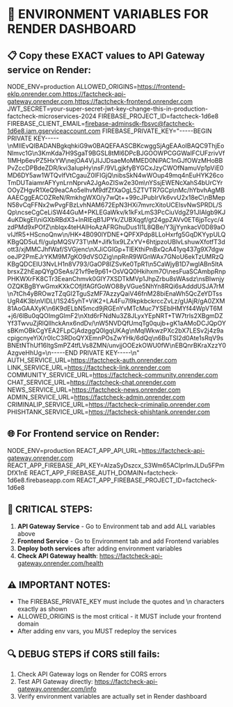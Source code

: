 # 🔑 ENVIRONMENT VARIABLES FOR RENDER DASHBOARD

## 📋 Copy these EXACT values to API Gateway service on Render:

NODE_ENV=production
ALLOWED_ORIGINS=https://frontend-eklp.onrender.com,https://factcheck-api-gateway.onrender.com,https://factcheck-frontend.onrender.com
JWT_SECRET=your-super-secret-jwt-key-change-this-in-production-factcheck-microservices-2024
FIREBASE_PROJECT_ID=factcheck-1d6e8
FIREBASE_CLIENT_EMAIL=firebase-adminsdk-fbsvc@factcheck-1d6e8.iam.gserviceaccount.com
FIREBASE_PRIVATE_KEY="-----BEGIN PRIVATE KEY-----\nMIIEvQIBADANBgkqhkiG9w0BAQEFAASCBKcwggSjAgEAAoIBAQC9ThjEoNlmvc1G\n3KmKda7H9SgaT9BGSL8tMI6DPcBJGOOWPCGGWaIFCUFzrivVf1IMHp6evPZ5HxYW\nejOA4VjJIJJDsaeMoMMED0NiPAC1nGJfOWzMHoBBPvZccDPBdeZDR/kvi3aIupHy\nsF/9VLgjkfyBYGCxJzyCWOfNamuVp1pViE0MD6DY5aw1WTQvIfVtCgauZ0lFIGjQ\nibsSkN4wWOup49mq4nEuHYK26coTmDUTaiamrAFYynLrnNprvA2JgAoZISw2e30m\nYSsjEWENcXahS4bUrCYrOOyZHgvR1XeQ9eaCAo5elhvM9dfZfXaOgL5ZTVTR7GCp\nMc/hYbvhAgMBAAECggEACOZReN/RmkhgWXO/y7wQt++99cJPubIrVk6vvU2x18eC\nBMepN58vCqFFNx2wPvgFBzLvhNAM672EpN3HXi7mvrcXitoUCElsvNwSPRDL/SQp\ncseCgCeLiSW44GuM+PKLEGaWkv/k1kFxLmS3PcCiuVdgZ91JIAlgb9KJ4uKDkgEI\niGXbRBdX3+lnRIEqB1JPYk/ZUBXqgf/gt24gpZAVv0ET6jpTcyc/4zdPMd9xPOfZ\nblqx4teHAIHoAzAFRGhuDus1I1L8QBe/Y3jjYynkacV0D89aOvIJfR5+HScnoQnw\n/HK+4B090lYDNE+QPFXPdp8LLoHxrfg5GqDKYypULQKBgQD5uLfI/gulpMQSV73T\nM+Jifk1ix9LZxYV+6htjpzoUBlvLshuwXfotfT3dott3/xjMMCJhfWaf/SVGjenc\nXJiCGIGp+TlEKthiPnBxQcA41yq437g9X7dgwoeJP2PmEJrYKM9M7gKO9dVSOZig\npRnR9WGnWAx7GNoU6ekTzUMRzQKBgQDCEIU3NvLH1n8V793/GaOP8IZSvKe0TpR1\n5CaWjyB1D7wglABn5ItAbrsxZ2hEapQYgOSeAs/21vf9e9p61+OsVQQ0Hkihxm7O\nesFuaSCAmbpRnpPHKWXrFK8CTr3EeanChmvk0GIY7XSDTkMVp1JhpZrbu8sWAsdz\nsBIwnjyOZQKBgBYwGmxKXkCOfjlfAGfGoWO88yVGue5NhYn8RQi6sAdddUSJA7rM\n7tCh4yBROwzTZqGl2TguSzMF7AzzyQaiV46fnM28biEnaWh5QcZeYDTssUgR4K3b\nVlDLl/1S245yhT+ViK2+LA4Fu7l9kpkbckrccZvLz/gUAjR/gA0ZXM81AoGAAXyK\n6K9dELbN5mcd9jRGEnYvMTcMuc7YSEblHMYf44WpVT6M+j6/6lBu0qQOImgGlmF2\nXtd6rFNdNu3Z8JLyxYEpNRT+TW7trls2XBgmDZYf3TwvuZjRlQllhckAnx6ndDv/\nW5NVDQfUmqTg0qujb+gK1aAMoDCJQpOYsBKmOBkCgYEA2FLpCjAdzggQ0lgqUKAg\nMqlWkwzPXc2bX7LESv2j4z9acpigcnyeYiX/r0lcC3RDoQYXEmnPOsZwYHk/6dQq\n6BuTSI2d0Ate1sRqV9sBNEtNThUf16ltgSmPZ4tfLVs8ZMN/unvjjOOEzkOWU0fW\nEBQnrBKraXzzY0AzgveHhUg=\n-----END PRIVATE KEY-----\n"
AUTH_SERVICE_URL=https://factcheck-auth.onrender.com
LINK_SERVICE_URL=https://factcheck-link.onrender.com
COMMUNITY_SERVICE_URL=https://factcheck-community.onrender.com
CHAT_SERVICE_URL=https://factcheck-chat.onrender.com
NEWS_SERVICE_URL=https://factcheck-news.onrender.com
ADMIN_SERVICE_URL=https://factcheck-admin.onrender.com
CRIMINALIP_SERVICE_URL=https://factcheck-criminalip.onrender.com
PHISHTANK_SERVICE_URL=https://factcheck-phishtank.onrender.com

## 🌐 For Frontend service on Render:

NODE_ENV=production
REACT_APP_API_URL=https://factcheck-api-gateway.onrender.com
REACT_APP_FIREBASE_API_KEY=AIzaSyDszcx_S3Wm65ACIprlmJLDu5FPmDfX1nE
REACT_APP_FIREBASE_AUTH_DOMAIN=factcheck-1d6e8.firebaseapp.com
REACT_APP_FIREBASE_PROJECT_ID=factcheck-1d6e8

## 🚨 CRITICAL STEPS:

1. **API Gateway Service** - Go to Environment tab and add ALL variables above
2. **Frontend Service** - Go to Environment tab and add Frontend variables
3. **Deploy both services** after adding environment variables
4. **Check API Gateway health**: https://factcheck-api-gateway.onrender.com/health

## ⚠️ IMPORTANT NOTES:

- The FIREBASE_PRIVATE_KEY must include the quotes and \n characters exactly as shown
- ALLOWED_ORIGINS is the most critical - it MUST include your frontend domain
- After adding env vars, you MUST redeploy the services

## 🔍 DEBUG STEPS if CORS still fails:

1. Check API Gateway logs on Render for CORS errors
2. Test API Gateway directly: https://factcheck-api-gateway.onrender.com/info
3. Verify environment variables are actually set in Render dashboard
